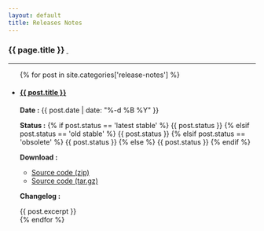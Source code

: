 ```yaml
---
layout: default
title: Releases Notes
---
```


<h3>{{ page.title }} <a href="{{ site.baseurl }}/about/release-notes/feed.atom"><i class="fa fa-rss"></i>&nbsp;</a></h3>

***

<ul class="list-group">
  {% for post in site.categories['release-notes'] %}
    <li class="list-group-item">
      <h4><a href="{{ site.baseurl }}{{ post.url }}">{{ post.title }}</a></h4>
      <p><strong>Date :</strong> {{ post.date | date: "%-d %B %Y" }}</p>
      <p>
        <strong>Status :</strong>
        {% if post.status == 'latest stable' %}
          <span class="label label-success">{{ post.status }}</span>
        {% elsif post.status == 'old stable' %}
          <span class="label label-warning">{{ post.status }}</span>
        {% elsif post.status == 'obsolete' %}
          <span class="label label-default">{{ post.status }}</span>
        {% else %}
          <span class="label label-primary">{{ post.status }}</span>
        {% endif %}
      </p>
      <p><strong>Download :</strong></p>
      <ul class="release-downloads">
        <li>
          <a class="btn btn-primary" rel="nofollow" href="{{ post.download_zip }}">
          <span class="glyphicon glyphicon-compressed"></span>
          Source code (zip)
          </a>
        </li>
          <li>
          <a class="btn btn-primary" rel="nofollow" href="{{ post.download_tar }}">
          <span class="glyphicon glyphicon-compressed"></span>
          Source code (tar.gz)
          </a>
        </li>
      </ul>
      <p><strong>Changelog :</strong></p>
      {{ post.excerpt }}
    </li>
  {% endfor %}
</ul>

<div id="toc">
</div>
